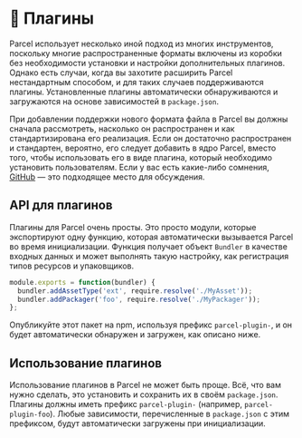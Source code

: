 # 🔌 Плагины

Parcel использует несколько иной подход из многих инструментов, поскольку многие распространенные форматы включены из коробки без необходимости установки и настройки дополнительных плагинов. Однако есть случаи, когда вы захотите расширить Parcel нестандартным способом, и для таких случаев поддерживаются плагины. Установленные плагины автоматически обнаруживаются и загружаются на основе зависимостей в `package.json`.

При добавлении поддержки нового формата файла в Parcel вы должны сначала рассмотреть, насколько он распространен и как стандартизирована его реализация. Если он достаточно распространен и стандартен, вероятно, его следует добавить в ядро Parcel, вместо того, чтобы использовать его в виде плагина, который необходимо установить пользователям. Если у вас есть какие-либо сомнения, [GitHub](https://github.com/parcel-bundler/parcel/issues)&nbsp;&mdash; это подходящее место для обсуждения.

## API для плагинов

Плагины для Parcel очень просты. Это просто модули, которые экспортируют одну функцию, которая автоматически вызывается Parcel во время инициализации. Функция получает объект `Bundler` в качестве входных данных и может выполнять такую настройку, как регистрация типов ресурсов и упаковщиков.

```javascript
module.exports = function(bundler) {
  bundler.addAssetType('ext', require.resolve('./MyAsset'));
  bundler.addPackager('foo', require.resolve('./MyPackager'));
};
```

Опубликуйте этот пакет на npm, используя префикс `parcel-plugin-`, и он будет автоматически обнаружен и загружен, как описано ниже.

## Использование плагинов

Использование плагинов в Parcel не может быть проще. Всё, что вам нужно сделать, это установить и сохранить их в своём `package.json`. Плагины должны иметь префикс `parcel-plugin-` (например, `parcel-plugin-foo`). Любые зависимости, перечисленные в `package.json` с этим префиксом, будут автоматически загружены при инициализации.
